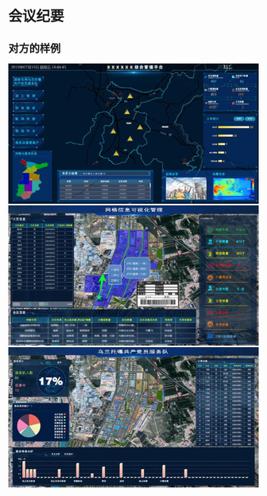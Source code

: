 # 会议纪要

## 对方的样例


![avatar](./img/微信图片_20190826161756.jpg)
![avatar](./img/微信图片_20190826161805.jpg)
![avatar](./img/微信图片_20190826161809.jpg)

## 
